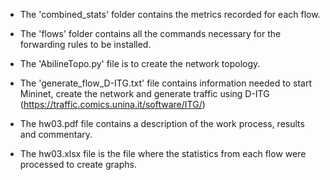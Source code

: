 - The 'combined_stats' folder contains the metrics recorded for each flow.

- The 'flows' folder contains all the commands necessary for the forwarding rules to be installed.

- The 'AbilineTopo.py' file is to create the network topology.

- The 'generate_flow_D-ITG.txt' file contains information needed to start Mininet, create the network and generate traffic using D-ITG (https://traffic.comics.unina.it/software/ITG/)

- The hw03.pdf file contains a description of the work process, results and commentary.

- The hw03.xlsx file is the file where the statistics from each flow were processed to create graphs.
